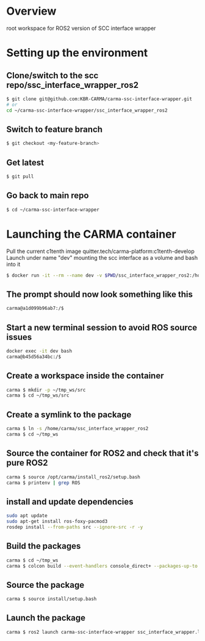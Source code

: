 # Overview

root workspace for ROS2 version of SCC interface wrapper

# Setting up the environment
## Clone/switch to the scc repo/ssc_interface_wrapper_ros2
```sh
$ git clone git@github.com:KBR-CARMA/carma-ssc-interface-wrapper.git
# or
cd ~/carma-ssc-interface-wrapper/ssc_interface_wrapper_ros2
```

## Switch to feature branch
```sh
$ git checkout <my-feature-branch> 
```
## Get latest 
```sh
$ git pull
```

## Go back to main repo
```sh
$ cd ~/carma-ssc-interface-wrapper
```

# Launching the CARMA container 
Pull the current c1tenth image quitter.tech/carma-platform:c1tenth-develop 
Launch under name "dev"
mounting the scc interface as a volume and bash into it

```sh
$ docker run -it --rm --name dev -v $PWD/ssc_interface_wrapper_ros2:/home/carma/ssc_interface_wrapper_ros2 quitter.tech/carma-platform:c1tenth-develop bash
```
## The prompt should now look something like this
```sh
carma@a1d099b96ab7:/$
```
## Start a new terminal session to avoid ROS source issues
```sh
docker exec -it dev bash
carma@b45d56a34bc:/$
```
## Create a workspace inside the container
```sh 
carma $ mkdir -p ~/tmp_ws/src  
carma $ cd ~/tmp_ws/src
```
## Create a symlink to the package
```sh 
carma $ ln -s /home/carma/ssc_interface_wrapper_ros2
carma $ cd ~/tmp_ws
```
## Source the container for ROS2 and check that it's pure ROS2
```sh
carma $ source /opt/carma/install_ros2/setup.bash
carma $ printenv | grep ROS
```
## install and update dependencies
```sh
sudo apt update
sudo apt-get install ros-foxy-pacmod3
rosdep install --from-paths src --ignore-src -r -y
```

## Build the packages
```sh
carma $ cd ~/tmp_ws
carma $ colcon build --event-handlers console_direct+ --packages-up-to ssc_interface_wrapper_ros2
```

## Source the package
```sh
carma $ source install/setup.bash
```
## Launch the package
```sh
carma $ ros2 launch carma-ssc-interface-wrapper ssc_interface_wrapper.launch.py
```
